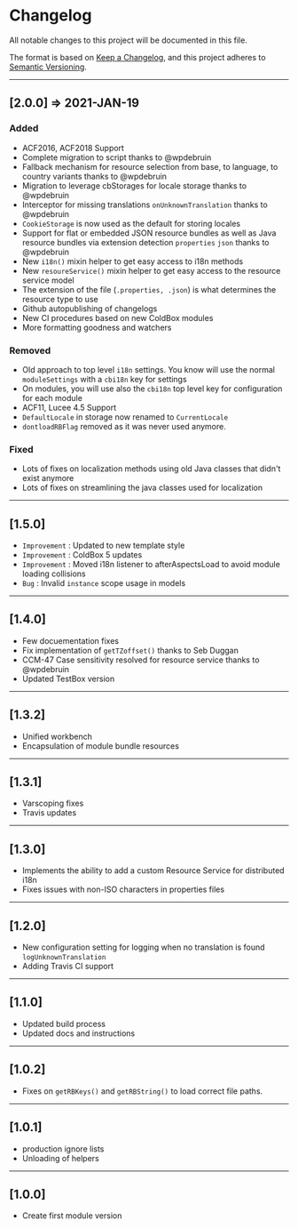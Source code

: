 # Changelog

All notable changes to this project will be documented in this file.

The format is based on [Keep a Changelog](https://keepachangelog.com/en/1.0.0/),
and this project adheres to [Semantic Versioning](https://semver.org/spec/v2.0.0.html).

----

## [2.0.0] => 2021-JAN-19

### Added

* ACF2016, ACF2018 Support
* Complete migration to script thanks to @wpdebruin
* Fallback mechanism for resource selection from base, to language, to country variants thanks to @wpdebruin
* Migration to leverage cbStorages for locale storage thanks to @wpdebruin
* Interceptor for missing translations `onUnknownTranslation` thanks to @wpdebruin
* `CookieStorage` is now used as the default for storing locales
* Support for flat or embedded JSON resource bundles as well as Java resource bundles via extension detection `properties` `json` thanks to @wpdebruin
* New `i18n()` mixin helper to get easy access to i18n methods
* New `resoureService()` mixin helper to get easy access to the resource service model
* The extension of the file (`.properties, .json`) is what determines the resource type to use
* Github autopublishing of changelogs
* New CI procedures based on new ColdBox modules
* More formatting goodness and watchers


### Removed

* Old approach to top level `i18n` settings. You know will use the normal `moduleSettings` with a `cbi18n` key for settings
* On modules, you will use also the `cbi18n` top level key for configuration for each module
* ACF11, Lucee 4.5 Support
* `DefaultLocale` in storage now renamed to `CurrentLocale`
* `dontloadRBFlag` removed as it was never used anymore.

### Fixed

* Lots of fixes on localization methods using old Java classes that didn't exist anymore
* Lots of fixes on streamlining the java classes used for localization

----

## [1.5.0]

* `Improvement` : Updated to new template style
* `Improvement` : ColdBox 5 updates
* `Improvement` : Moved i18n listener to afterAspectsLoad to avoid module loading collisions
* `Bug` : Invalid `instance` scope usage in models

----

## [1.4.0]

* Few docuementation fixes
* Fix implementation of `getTZoffset()` thanks to Seb Duggan
* CCM-47 Case sensitivity resolved for resource service thanks to @wpdebruin
* Updated TestBox version

----

## [1.3.2]

* Unified workbench
* Encapsulation of module bundle resources

----

## [1.3.1]

* Varscoping fixes
* Travis updates

----

## [1.3.0]

* Implements the ability to add a custom Resource Service for distributed i18n
* Fixes issues with non-ISO characters in properties files

----

## [1.2.0]

* New configuration setting for logging when no translation is found `logUnknownTranslation`
* Adding Travis CI support

----

## [1.1.0]

* Updated build process
* Updated docs and instructions

----

## [1.0.2]

* Fixes on `getRBKeys()` and `getRBString()` to load correct file paths.

----

## [1.0.1]

* production ignore lists
* Unloading of helpers

----

## [1.0.0]

* Create first module version